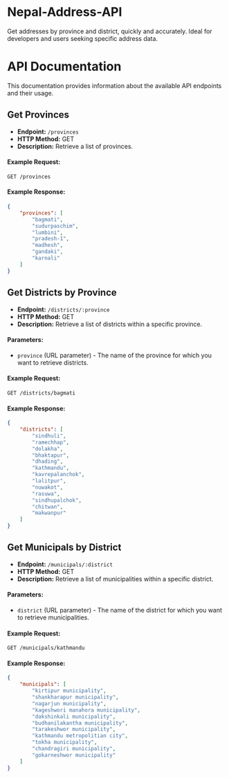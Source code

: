 # Nepal-Address-API
Get addresses by province and district, quickly and accurately. Ideal for developers and users seeking specific address data.


# API Documentation

This documentation provides information about the available API endpoints and their usage.

## Get Provinces

- **Endpoint:** `/provinces`
- **HTTP Method:** GET
- **Description:** Retrieve a list of provinces.

#### Example Request:

```http
GET /provinces
```

#### Example Response:

```json
{
    "provinces": [
        "bagmati",
        "sudurpaschim",
        "lumbini",
        "pradesh-1",
        "madhesh",
        "gandaki",
        "karnali"
    ]
}
```

## Get Districts by Province

- **Endpoint:** `/districts/:province`
- **HTTP Method:** GET
- **Description:** Retrieve a list of districts within a specific province.

#### Parameters:

- `province` (URL parameter) - The name of the province for which you want to retrieve districts.

#### Example Request:

```http
GET /districts/bagmati
```

#### Example Response:

```json
{
    "districts": [
        "sindhuli",
        "ramechhap",
        "dolakha",
        "bhaktapur",
        "dhading",
        "kathmandu",
        "kavrepalanchok",
        "lalitpur",
        "nuwakot",
        "rasuwa",
        "sindhupalchok",
        "chitwan",
        "makwanpur"
    ]
}
```

## Get Municipals by District

- **Endpoint:** `/municipals/:district`
- **HTTP Method:** GET
- **Description:** Retrieve a list of municipalities within a specific district.

#### Parameters:

- `district` (URL parameter) - The  name of the district for which you want to retrieve municipalities.

#### Example Request:

```http
GET /municipals/kathmandu
```

#### Example Response:

```json
{
    "municipals": [
        "kirtipur municipality",
        "shankharapur municipality",
        "nagarjun municipality",
        "kageshwori manahora municipality",
        "dakshinkali municipality",
        "budhanilakantha municipality",
        "tarakeshwor municipality",
        "kathmandu metropolitian city",
        "tokha municipality",
        "chandragiri municipality",
        "gokarneshwor municipality"
    ]
}
```
